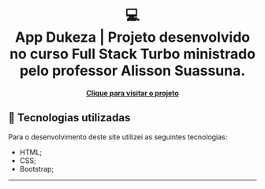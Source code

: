 <h1 align="center">
  💻<br>App Dukeza | Projeto desenvolvido no curso Full Stack Turbo ministrado pelo professor Alisson Suassuna.
</h1>

<h4 align="center"><a href="https://howtrojan.github.io/portfolio/">Clique para visitar o projeto</a></h4>

## 💼 Tecnologias utilizadas

Para o desenvolvimento deste site utilizei as seguintes tecnologias:

- HTML;
- CSS;
- Bootstrap;

---

